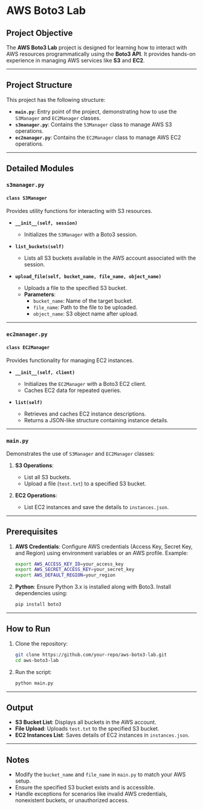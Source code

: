 # AWS Boto3 Lab

## Project Objective
The **AWS Boto3 Lab** project is designed for learning how to interact with AWS resources programmatically using the **Boto3 API**. It provides hands-on experience in managing AWS services like **S3** and **EC2**.

---

## Project Structure
This project has the following structure:

- **`main.py`**: Entry point of the project, demonstrating how to use the `S3Manager` and `EC2Manager` classes.
- **`s3manager.py`**: Contains the `S3Manager` class to manage AWS S3 operations.
- **`ec2manager.py`**: Contains the `EC2Manager` class to manage AWS EC2 operations.

---

## Detailed Modules

### `s3manager.py`
#### `class S3Manager`
Provides utility functions for interacting with S3 resources.

- **`__init__(self, session)`**
  - Initializes the `S3Manager` with a Boto3 session.

- **`list_buckets(self)`**
  - Lists all S3 buckets available in the AWS account associated with the session.

- **`upload_file(self, bucket_name, file_name, object_name)`**
  - Uploads a file to the specified S3 bucket.
  - **Parameters**:
    - `bucket_name`: Name of the target bucket.
    - `file_name`: Path to the file to be uploaded.
    - `object_name`: S3 object name after upload.

---

### `ec2manager.py`
#### `class EC2Manager`
Provides functionality for managing EC2 instances.

- **`__init__(self, client)`**
  - Initializes the `EC2Manager` with a Boto3 EC2 client.
  - Caches EC2 data for repeated queries.

- **`list(self)`**
  - Retrieves and caches EC2 instance descriptions.
  - Returns a JSON-like structure containing instance details.

---

### `main.py`
Demonstrates the use of `S3Manager` and `EC2Manager` classes:
1. **S3 Operations**:
   - List all S3 buckets.
   - Upload a file (`test.txt`) to a specified S3 bucket.

2. **EC2 Operations**:
   - List EC2 instances and save the details to `instances.json`.

---

## Prerequisites

1. **AWS Credentials**: Configure AWS credentials (Access Key, Secret Key, and Region) using environment variables or an AWS profile. Example:
   ```bash
   export AWS_ACCESS_KEY_ID=your_access_key
   export AWS_SECRET_ACCESS_KEY=your_secret_key
   export AWS_DEFAULT_REGION=your_region
   ```

2. **Python**: Ensure Python 3.x is installed along with Boto3. Install dependencies using:
   ```bash
   pip install boto3
   ```

---

## How to Run
1. Clone the repository:
   ```bash
   git clone https://github.com/your-repo/aws-boto3-lab.git
   cd aws-boto3-lab
   ```

2. Run the script:
   ```bash
   python main.py
   ```

---

## Output
- **S3 Bucket List**: Displays all buckets in the AWS account.
- **File Upload**: Uploads `test.txt` to the specified S3 bucket.
- **EC2 Instances List**: Saves details of EC2 instances in `instances.json`.

---

## Notes
- Modify the `bucket_name` and `file_name` in `main.py` to match your AWS setup.
- Ensure the specified S3 bucket exists and is accessible.
- Handle exceptions for scenarios like invalid AWS credentials, nonexistent buckets, or unauthorized access.
